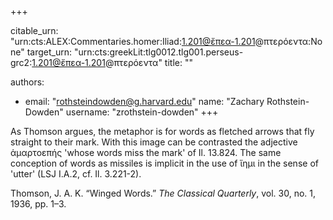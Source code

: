 +++


citable_urn: "urn:cts:ALEX:Commentaries.homer:Iliad:1.201@ἔπεα-1.201@πτερόεντα:None"
target_urn: "urn:cts:greekLit:tlg0012.tlg001.perseus-grc2:1.201@ἔπεα-1.201@πτερόεντα"
title: ""

authors:
- email: "rothsteindowden@g.harvard.edu"
  name: "Zachary Rothstein-Dowden"
  username: "zrothstein-dowden"
+++

<p>As Thomson argues, the metaphor is for words as fletched arrows that fly straight to their mark. With this image can be contrasted the adjective ἁμαρτοεπής &#x27;whose words miss the mark&#x27; of Il. 13.824. The same conception of words as missiles is implicit in the use of ἵημι in the sense of &#x27;utter&#x27; (LSJ I.A.2, cf. Il. 3.221-2).</p><p></p><p>Thomson, J. A. K. “Winged Words.” <em>The Classical Quarterly</em>, vol. 30, no. 1, 1936, pp. 1–3.</p><p></p>